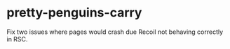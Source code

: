 # pretty-penguins-carry

Fix two issues where pages would crash due Recoil not behaving correctly in RSC.
